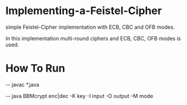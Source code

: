 # Implementing-a-Feistel-Cipher
simple Feistel-Cipher implementation with ECB, CBC and OFB modes.

In this implementation multi-round ciphers and ECB, CBC, OFB modes is used.

# How To Run
-- javac *.java

-- java BBMcrypt enc|dec -K key -I input -O output –M mode
